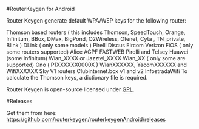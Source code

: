 #RouterKeygen for Android

Router Keygen generate default WPA/WEP keys for the following router:

Thomson based routers ( this includes Thomson, SpeedTouch, Orange, Infinitum, BBox, DMax, BigPond, O2Wireless, Otenet, Cyta , TN_private, Blink )
DLink ( only some models )
Pirelli Discus
Eircom
Verizon FiOS ( only some routers supported)
Alice AGPF
FASTWEB Pirelli and Telsey
Huawei (some Infinitum)
Wlan_XXXX or Jazztel_XXXX
Wlan_XX ( only some are supported)
Ono ( P1XXXXXX0000X )
WlanXXXXXX, YacomXXXXXX and WifiXXXXXX
Sky V1 routers
Clubinternet.box v1 and v2
InfostradaWifi
To calculate the Thomson keys, a dictionary file is required.


Router Keygen is open-source licensed under [GPL](http://www.gnu.org/copyleft/gpl.html).


#Releases

Get them from here:
https://github.com/routerkeygen/routerkeygenAndroid/releases